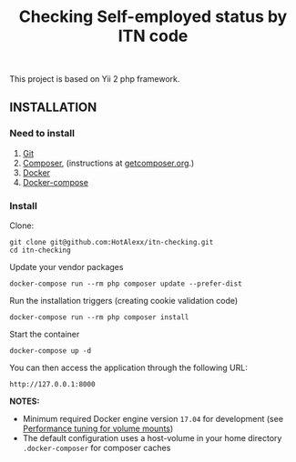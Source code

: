 <p align="center">
    <h1 align="center">Checking Self-employed status by ITN code</h1>
    <br>
</p>

This project is based on Yii 2 php framework.


INSTALLATION
------------

### Need to install 
1. [Git](https://git-scm.com/book/en/v2/Getting-Started-Installing-Git)
2. [Composer](http://getcomposer.org/), (instructions
at [getcomposer.org](http://getcomposer.org/doc/00-intro.md#installation-nix).)
3. [Docker](https://www.docker.com/)
4. [Docker-compose](https://www.docker.com/)

### Install
Clone:
~~~
git clone git@github.com:HotAlexx/itn-checking.git
cd itn-checking
~~~
Update your vendor packages

    docker-compose run --rm php composer update --prefer-dist
    
Run the installation triggers (creating cookie validation code)

    docker-compose run --rm php composer install    
    
Start the container

    docker-compose up -d
    
You can then access the application through the following URL:

    http://127.0.0.1:8000

**NOTES:** 
- Minimum required Docker engine version `17.04` for development (see [Performance tuning for volume mounts](https://docs.docker.com/docker-for-mac/osxfs-caching/))
- The default configuration uses a host-volume in your home directory `.docker-composer` for composer caches
